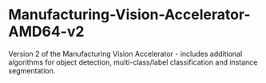 # Manufacturing-Vision-Accelerator-AMD64-v2
Version 2 of the Manufacturing Vision Accelerator - includes additional algorithms for object detection, multi-class/label classification and instance segmentation.
